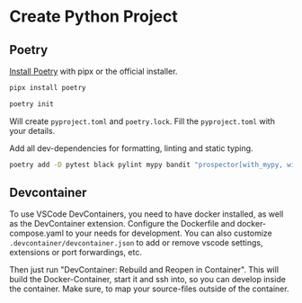# Create Python Project

## Poetry

[Install Poetry](https://python-poetry.org/docs/#installing-with-pipx) with pipx or the official installer.

```bash
pipx install poetry
```

```bash
poetry init
```

Will create `pyproject.toml` and `poetry.lock`. Fill the `pyproject.toml` with your details.

Add all dev-dependencies for formatting, linting and static typing.

```bash
poetry add -D pytest black pylint mypy bandit "prospector[with_mypy, with_bandit]"
```

## Devcontainer

To use VSCode DevContainers, you need to have docker installed, as well as the DevContainer extension. Configure the Dockerfile and docker-compose.yaml to your needs for development. You can also customize `.devcontainer/devcontainer.json` to add or remove vscode settings, extensions or port forwardings, etc.

Then just run "DevContainer: Rebuild and Reopen in Container". This will build the Docker-Container, start it and ssh into, so you can develop inside the container. Make sure, to map your source-files outside of the container.
